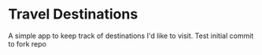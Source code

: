 # Travel Destinations

A simple app to keep track of destinations I'd like to visit.
Test initial commit to fork repo